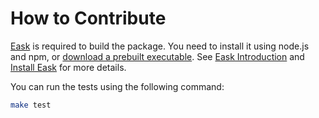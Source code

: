 # How to Contribute

[Eask] is required to build the package. You need to install it using node.js and npm, or [download a prebuilt executable][eask-releases]. See [Eask Introduction][eask-introduction] and [Install Eask][eask-install] for more details.

You can run the tests using the following command:

```sh
make test
```

[Eask]: https://emacs-eask.github.io/
[eask-introduction]: https://emacs-eask.github.io/Getting-Started/Introduction/
[eask-install]: https://emacs-eask.github.io/Getting-Started/Install-Eask/
[eask-releases]: https://github.com/emacs-eask/cli/releases
